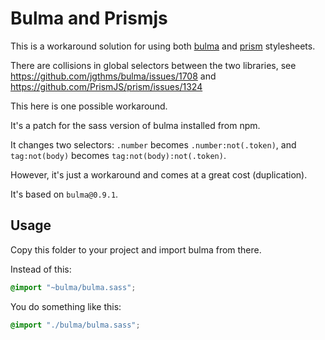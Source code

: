 # Bulma and Prismjs

This is a workaround solution for using both [bulma](https://github.com/jgthms/bulma) and [prism](https://github.com/PrismJS/prism) stylesheets.

There are collisions in global selectors between the two libraries, see https://github.com/jgthms/bulma/issues/1708 and https://github.com/PrismJS/prism/issues/1324

This here is one possible workaround.

It's a patch for the sass version of bulma installed from npm.

It changes two selectors: `.number` becomes `.number:not(.token)`, and `tag:not(body)` becomes `tag:not(body):not(.token)`.

However, it's just a workaround and comes at a great cost (duplication).

It's based on `bulma@0.9.1`.

## Usage

Copy this folder to your project and import bulma from there.

Instead of this:
```scss
@import "~bulma/bulma.sass";
```

You do something like this:
```scss
@import "./bulma/bulma.sass";
```